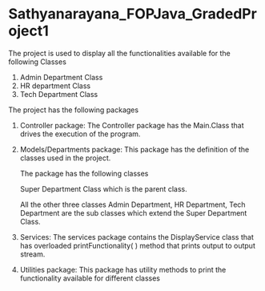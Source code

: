 # Sathyanarayana_FOPJava_GradedProject1

The project is used to display all the functionalities available for the following Classes
1. Admin Department Class
2. HR department Class
3. Tech Department Class

The project has the following packages

1. Controller package: The Controller package has the Main.Class that drives the execution of the program.

2. Models/Departments package: This package has the definition of the classes used in the project.

      The package has the following classes 
 
      Super Department Class which is the parent class.

      All the other three classes Admin Department, HR Department, Tech Department are the sub classes which extend the Super Department Class.
      
3. Services: The services package contains the DisplayService class that has overloaded printFunctionality( ) method that prints output to output stream.
      
4. Utilities package: This package has utility methods to print the functionality available for different classes



